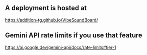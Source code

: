 ## A deployment is hosted at

https://addition-tg.github.io/VibeSoundBoard/

## Gemini API rate limits if you use that feature

https://ai.google.dev/gemini-api/docs/rate-limits#tier-1
